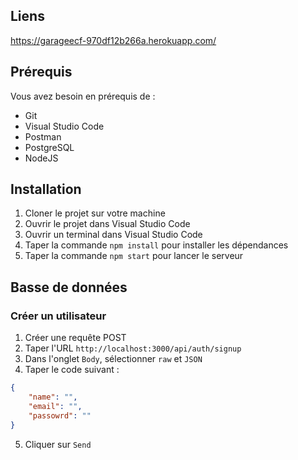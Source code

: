 ## Liens
https://garageecf-970df12b266a.herokuapp.com/

## Prérequis
Vous avez besoin en prérequis de : 
- Git
- Visual Studio Code
- Postman
- PostgreSQL
- NodeJS

## Installation
1. Cloner le projet sur votre machine
2. Ouvrir le projet dans Visual Studio Code
3. Ouvrir un terminal dans Visual Studio Code
4. Taper la commande `npm install` pour installer les dépendances
5. Taper la commande `npm start` pour lancer le serveur

##  Basse de données

### Créer un utilisateur
1. Créer une requête POST
2. Taper l'URL `http://localhost:3000/api/auth/signup`
3. Dans l'onglet `Body`, sélectionner `raw` et `JSON`
4. Taper le code suivant :
```json
{
    "name": "",
    "email": "",
    "passowrd": ""
}
```
5. Cliquer sur `Send`


